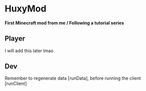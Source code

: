 # HuxyMod
#### First Minecraft mod from me / Following a tutorial series

## Player
I will add this later lmao

## Dev
Remember to regenerate data [runData], before running the client [runClient]

